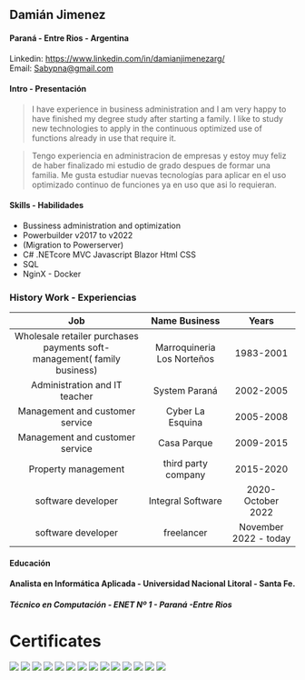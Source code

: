 ## Damián Jimenez
#### Paraná - Entre Rios - Argentina
Linkedin: https://www.linkedin.com/in/damianjimenezarg/  
Email: Sabypna@gmail.com
 #### Intro - Presentación
> I have experience in business administration and I am very happy to have finished my degree study after starting a family. I like to study new technologies to apply in the continuous optimized use of functions already in use that require it.

>Tengo experiencia en administracion de empresas y estoy muy feliz de haber finalizado mi estudio de grado despues de formar una familia. Me gusta estudiar nuevas tecnologías para aplicar en el uso optimizado continuo de funciones ya en uso que asi lo requieran.

#### Skills - Habilidades

* Bussiness administration and optimization
* Powerbuilder v2017 to v2022 
*    (Migration to Powerserver)
* C# .NETcore MVC  Javascript Blazor Html CSS
* SQL 
* NginX - Docker 



### History Work - Experiencias

|Job| Name Business | Years |
|:---:|:---:|:----:|
|Wholesale retailer purchases payments soft-management( family business) |Marroquineria Los Norteños|1983-2001|
|Administration and IT teacher |System Paraná |2002-2005|
|Management and customer service |Cyber La Esquina|2005-2008|
|Management and customer service|Casa Parque |2009-2015|
|Property management | third party company |2015-2020|
|software developer  | Integral Software |2020- October 2022 |
|software developer  | freelancer |November 2022 - today |
#### Educación

#### Analista en Informática Aplicada - Universidad Nacional Litoral - Santa Fe.

##### Técnico en Computación - ENET Nº 1 - Paraná -Entre Rios

# Certificates

![](./files/titulo.png)
![](./files/SnomedCT.png)
![](./files/DoraSistemas.png)
![](./files/dotNet.png)
![](./files/EFyLinq.png)
![](./files/Javascript.png)
![](./files/MVC.png)
![](./files/webapic.png)
![](./files/r.jpg)
![](./files/SvelteJS.png)
![](./files/sql.png)
![](./files/html_css.png)
![](./files/Diplo%20Ind40.png)
![](./files/tablero.png)
